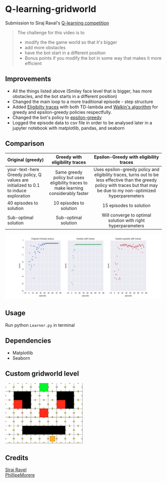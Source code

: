 # Q-learning-gridworld

Submission to Siraj Raval's [Q-learning competition](https://www.youtube.com/watch?v=A5eihauRQvo&t=1s)

> The challenge for this video is to 
> * modify the the game world so that it's bigger
> * add more obstacles
> * have the bot start in a different position
> * Bonus points if you modify the bot in some way that makes it more efficient

## Improvements 
* All the things listed above (Smiley face level that is bigger, has more obstacles, and the bot starts in a different position)
* Changed the main loop to a more traditional episode - step structure
* Added [Eligibilty traces](https://webdocs.cs.ualberta.ca/~sutton/book/ebook/node72.html) with both TD-lambda and [Walkin's algorithm](https://webdocs.cs.ualberta.ca/~sutton/book/ebook/node78.html) for greedy and epsilon-greedy policies respectfully.
* Changed the bot's policy to [epsilon-greedy](http://www0.cs.ucl.ac.uk/staff/D.Silver/web/Teaching_files/XX.pdf)
* Logged the episode data to csv file in order to be analysed later in a jupyter notebook with matplotlib, pandas, and seaborn
 
## Comparison
| Original (greedy) | Greedy with eligibility traces | Epsilon-Greedy with eligibility traces |
| :------------- |:-------------:| :-----:|
| your-text-here Greedy policy, Q values are initialized to 0.1 to induce exploration | Same greedy policy but uses eligibility traces to make learning considerably  faster | Uses epsilon-greedy policy and eligibility traces, turns out to be less effective than the greedy policy with traces but that may be due to my non-optimized hyperparemeters |  
| 40 episodes to solution | 10 episodes to solution | 15 episodes to solution |
| Sub-optimal solution | Sub-optimal solution | Will converge to optimal solution with right hyperparameters |

![Graphic of score as function of episode number](https://github.com/ludobouan/Q-learning-gridworld/blob/master/data/Compare.png)

## Usage
Run python `Learner.py` in terminal

## Dependencies
* Matplotlib
* Seaborn

## Custom gridworld level
<img src="https://github.com/ludobouan/Q-learning-gridworld/blob/master/data/Level.png" alt="Image of custom gridworld level" width='250'/>

## Credits
[Siraj Ravel](https://github.com/llSourcell/q_learning_demo/)  
[PhillipeMorere](https://github.com/PhilippeMorere)
